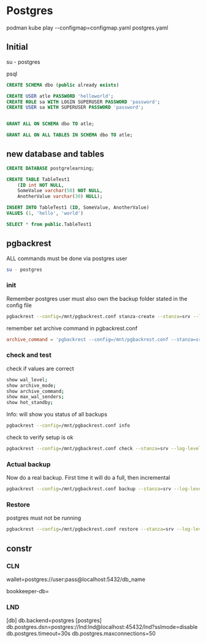 # Postgres

podman kube play --configmap=configmap.yaml postgres.yaml

## Initial

su - postgres

psql
```sql
CREATE SCHEMA dbo (public already exists)

CREATE USER atle PASSWORD 'helloworld';
CREATE ROLE sa WITH LOGIN SUPERUSER PASSWORD 'password';
CREATE USER sa WITH SUPERUSER PASSWORD 'password';


GRANT ALL ON SCHEMA dbo TO atle;

GRANT ALL ON ALL TABLES IN SCHEMA dbo TO atle;
```
## new database and tables

```sql
CREATE DATABASE postgrelearning;

CREATE TABLE TableTest1 
    (ID int NOT NULL, 
    SomeValue varchar(50) NOT NULL, 
    AnotherValue varchar(30) NULL);

INSERT INTO TableTest1 (ID, SomeValue, AnotherValue)
VALUES (1, 'hello', 'world')

SELECT * from public.TableTest1
```

## pgbackrest

ALL commands must be done via postgres user
```sh
su - postgres
```

### init

Remember postgres user must also own the backup folder stated in the config file

```sh
pgbackrest --config=/mnt/pgbackrest.conf stanza-create --stanza=srv --log-level-console=info
```

remember set archive command in pgbackrest.conf

```conf
archive_command = 'pgbackrest --config=/mnt/pgbackrest.conf --stanza=srv archive-push %p'         
```

### check and test

check if values are correct

```sh
show wal_level;
show archive_mode;
show archive_command;
show max_wal_senders;
show hot_standby;
```

Info: will show you status of all backups

```sh
pgbackrest --config=/mnt/pgbackrest.conf info
```

check to verify setup is ok

```sh
pgbackrest --config=/mnt/pgbackrest.conf check --stanza=srv --log-level-console=info
```

### Actual backup

Now do a real backup. First time it will do a full, then incremental

```sh
pgbackrest --config=/mnt/pgbackrest.conf backup --stanza=srv --log-level-console=info
```

### Restore 

postgres must not be running

```sh
pgbackrest --config=/mnt/pgbackrest.conf restore --stanza=srv --log-level-console=info
```

## constr

### CLN
wallet=postgres://user:pass@localhost:5432/db_name

bookkeeper-db=

### LND

[db]
db.backend=postgres
[postgres]
 db.postgres.dsn=postgres://lnd:lnd@localhost:45432/lnd?sslmode=disable
 db.postgres.timeout=30s
 db.postgres.maxconnections=50